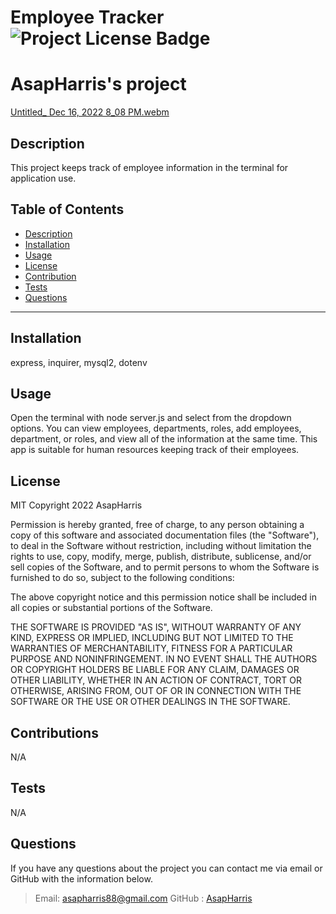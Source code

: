 # Employee Tracker  ![Project License Badge](https://img.shields.io/badge/license-MIT-brightgreen)
# AsapHarris's project

[Untitled_ Dec 16, 2022 8_08 PM.webm](https://user-images.githubusercontent.com/116297281/208215623-ae33f954-9002-41ac-99cb-166782d6efc4.webm)

## Description
This project keeps track of employee information in the terminal for application use.


  ## Table of Contents
  * [Description](#description)
  * [Installation](#installation)
  * [Usage](#usage)
  * [License](#license)
  * [Contribution](#contribution)
  * [Tests](#tests)
  * [Questions](#questions)
  ***
    

## Installation
express, inquirer, mysql2, dotenv

## Usage
Open the terminal with node server.js and select from the dropdown options. You can view employees, departments, roles, add employees, department, or roles, and view all of the information at the same time. This app is suitable for human resources keeping track of their employees. 


## License


  MIT
  Copyright 2022 AsapHarris

  Permission is hereby granted, free of charge, to any person obtaining a copy of this software and associated 
  documentation files (the "Software"), to deal in the Software without restriction, including without limitation 
  the rights to use, copy, modify, merge, publish, distribute, sublicense, and/or sell copies of the Software, and 
  to permit persons to whom the Software is furnished to do so, subject to the following conditions:

  The above copyright notice and this permission notice shall be included in all copies or substantial portions 
  of the Software.

  THE SOFTWARE IS PROVIDED "AS IS", WITHOUT WARRANTY OF ANY KIND, EXPRESS OR IMPLIED, INCLUDING BUT NOT LIMITED 
  TO THE WARRANTIES OF MERCHANTABILITY, FITNESS FOR A PARTICULAR PURPOSE AND NONINFRINGEMENT. IN NO EVENT SHALL 
  THE AUTHORS OR COPYRIGHT HOLDERS BE LIABLE FOR ANY CLAIM, DAMAGES OR OTHER LIABILITY, WHETHER IN AN ACTION OF CONTRACT, 
  TORT OR OTHERWISE, ARISING FROM, OUT OF OR IN CONNECTION WITH THE SOFTWARE OR THE USE OR OTHER DEALINGS IN THE SOFTWARE.
  
  

## Contributions
N/A

## Tests
N/A

## Questions
If you have any questions about the project you can contact me via email or GitHub with the information below. 
>Email: asapharris88@gmail.com 
>GitHub : [AsapHarris](https://github.com/AsapHarris)
